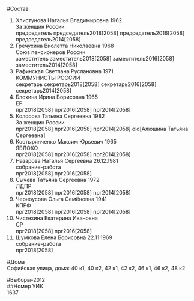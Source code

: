 #Состав  
1. Хлистунова Наталья Владимировна 1962  
    За женщин России  
    председатель председатель2018[2058] председатель2016[2058] председатель2014[2058]  
2. Гречухина Виолетта Николаевна 1968  
    Союз пенсионеров России  
    заместитель заместитель2018[2058] заместитель2016[2058] заместитель2014[2058]  
3. Рафинская Светлана Руслановна 1971  
    КОММУНИСТЫ РОССИИ  
    секретарь секретарь2018[2058] секретарь2016[2058] секретарь2014[2058]  
4. Блохина Ирина Борисовна 1965  
    ЕР  
    прг2018[2058] прг2016[2058] прг2014[2058]  
5. Колосова Татьяна Сергеевна 1982  
    За женщин России  
    прг2018[2058] прг2016[2058] прг2014[2058] old[Алюшина Татьяна Сергеевна]  
6. Костырянченко Максим Юрьевич 1965  
    ЯБЛОКО  
    прг2018[2058] прг2016[2058] прг2014[2058]  
7. Назарова Наталья Сергеевна 26.12.1981  
    собрание-работа  
    прг2018[2058] прг2016[2058]  
8. Сычева Татьяна Сергеевна 1972  
    ЛДПР  
    прг2018[2058] прг2016[2058] прг2014[2058]  
9. Черноусова Ольга Семёновна 1941  
    КПРФ  
    прг2018[2058] прг2016[2058] прг2014[2058]  
10. Чистехина Екатерина Ивановна  
    СР  
    прг2018[2058] прг2016[2058]  
11. Шумкова Елена Борисовна 22.11.1969  
    собрание-работа  
    прг2018[2058]  

#Дома  
Софийская улица, дома: 40 к1, 40 к2, 42 к1, 42 к2, 46 к1, 46 к2, 48 к2  
  
#Выборы-2012  
##Номер УИК  
1637  
